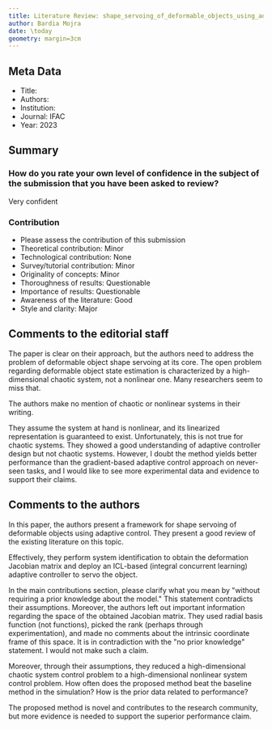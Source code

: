 ```yaml
---
title: Literature Review: shape_servoing_of_deformable_objects_using_adaptive_deformation_model_estimation
author: Bardia Mojra
date: \today
geometry: margin=3cm
---
```


## Meta Data

- Title:
- Authors:
- Institution:
- Journal: IFAC
- Year: 2023

## Summary

### How do you rate your own level of confidence in the subject of the submission that you have been asked to review?

Very confident

### Contribution

- Please assess the contribution of this submission
- Theoretical contribution: Minor
- Technological contribution: None
- Survey/tutorial contribution: Minor
- Originality of concepts: Minor
- Thoroughness of results: Questionable
- Importance of results: Questionable
- Awareness of the literature: Good
- Style and clarity: Major

## Comments to the editorial staff

The paper is clear on their approach, but the authors need to address the problem of deformable object shape servoing at its core. The open problem regarding deformable object state estimation is characterized by
a high-dimensional chaotic system, not a nonlinear one. Many researchers seem to miss that.

The authors make no mention of chaotic or nonlinear systems
in their writing.

They assume the system at hand is nonlinear, and its linearized representation is guaranteed to exist. Unfortunately, this is not true for chaotic systems.
They showed a good understanding of adaptive controller design but not chaotic systems. However, I doubt the method yields better performance than the gradient-based adaptive control approach on never-seen tasks, and I would like to see more experimental data and evidence to support their claims.

## Comments to the authors

In this paper, the authors present a framework for shape servoing of deformable objects using adaptive control. They present a good review of the existing literature on this topic.

Effectively, they perform system identification to obtain the deformation Jacobian matrix and deploy an ICL-based (integral concurrent learning) adaptive controller to servo the object.

In the main contributions section, please clarify what you mean by "without requiring a prior knowledge about the model." This statement contradicts their assumptions. Moreover, the authors left out important information regarding the space of the obtained Jacobian matrix. They used radial basis function (not functions), picked the rank (perhaps through experimentation), and made no comments about the intrinsic coordinate frame of this space. It is in contradiction with the "no prior knowledge" statement. I would not make such a claim.

Moreover, through their assumptions, they reduced a high-dimensional chaotic system control problem to a high-dimensional nonlinear system control problem. How often does the proposed method beat the baseline method in the simulation? How is the prior data related to performance?

The proposed method is novel and contributes to the research community, but more evidence is needed to support the superior performance claim.
